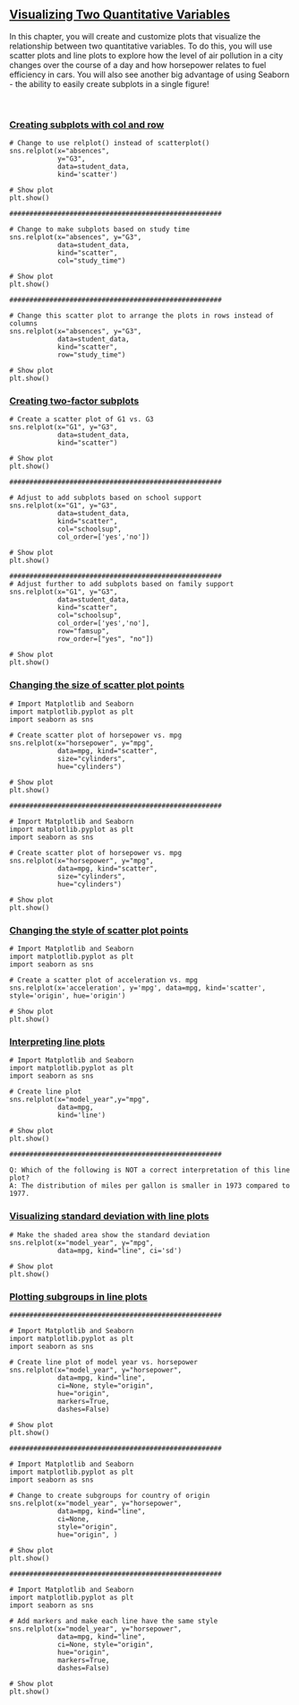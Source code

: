 ## [Visualizing Two Quantitative Variables](https://campus.datacamp.com/courses/introduction-to-data-visualization-with-seaborn/visualizing-two-quantitative-variables)

In this chapter, you will create and customize plots that visualize the relationship between two quantitative variables. To do this, you will use scatter plots and line plots to explore how the level of air pollution in a city changes over the course of a day and how horsepower relates to fuel efficiency in cars. You will also see another big advantage of using Seaborn - the ability to easily create subplots in a single figure!

<br>

### [Creating subplots with col and row](https://campus.datacamp.com/courses/introduction-to-data-visualization-with-seaborn/visualizing-two-quantitative-variables?ex=2)

```
# Change to use relplot() instead of scatterplot()
sns.relplot(x="absences",
            y="G3",
            data=student_data,
            kind='scatter')

# Show plot
plt.show()

#####################################################

# Change to make subplots based on study time
sns.relplot(x="absences", y="G3", 
            data=student_data,
            kind="scatter",
            col="study_time")

# Show plot
plt.show()

#####################################################

# Change this scatter plot to arrange the plots in rows instead of columns
sns.relplot(x="absences", y="G3", 
            data=student_data,
            kind="scatter", 
            row="study_time")

# Show plot
plt.show()

```

### [Creating two-factor subplots](https://campus.datacamp.com/courses/introduction-to-data-visualization-with-seaborn/visualizing-two-quantitative-variables?ex=3)

```
# Create a scatter plot of G1 vs. G3
sns.relplot(x="G1", y="G3", 
            data=student_data,
            kind="scatter")

# Show plot
plt.show()

#####################################################

# Adjust to add subplots based on school support
sns.relplot(x="G1", y="G3", 
            data=student_data,
            kind="scatter", 
            col="schoolsup",
            col_order=['yes','no'])

# Show plot
plt.show()

#####################################################
# Adjust further to add subplots based on family support
sns.relplot(x="G1", y="G3", 
            data=student_data,
            kind="scatter", 
            col="schoolsup",
            col_order=['yes','no'],
            row="famsup",
            row_order=["yes", "no"])

# Show plot
plt.show()
```

### [Changing the size of scatter plot points](https://campus.datacamp.com/courses/introduction-to-data-visualization-with-seaborn/visualizing-two-quantitative-variables?ex=5)

```
# Import Matplotlib and Seaborn
import matplotlib.pyplot as plt
import seaborn as sns

# Create scatter plot of horsepower vs. mpg
sns.relplot(x="horsepower", y="mpg", 
            data=mpg, kind="scatter", 
            size="cylinders",
            hue="cylinders")

# Show plot
plt.show()

#####################################################

# Import Matplotlib and Seaborn
import matplotlib.pyplot as plt
import seaborn as sns

# Create scatter plot of horsepower vs. mpg
sns.relplot(x="horsepower", y="mpg", 
            data=mpg, kind="scatter", 
            size="cylinders",
            hue="cylinders")

# Show plot
plt.show()
```

### [Changing the style of scatter plot points](https://campus.datacamp.com/courses/introduction-to-data-visualization-with-seaborn/visualizing-two-quantitative-variables?ex=6)

```
# Import Matplotlib and Seaborn
import matplotlib.pyplot as plt
import seaborn as sns

# Create a scatter plot of acceleration vs. mpg
sns.relplot(x='acceleration', y='mpg', data=mpg, kind='scatter', style='origin', hue='origin')

# Show plot
plt.show()
```

### [Interpreting line plots](https://campus.datacamp.com/courses/introduction-to-data-visualization-with-seaborn/visualizing-two-quantitative-variables?ex=8)

```
# Import Matplotlib and Seaborn
import matplotlib.pyplot as plt
import seaborn as sns

# Create line plot
sns.relplot(x="model_year",y="mpg",
            data=mpg,
            kind='line')

# Show plot
plt.show()

#####################################################

Q: Which of the following is NOT a correct interpretation of this line plot?
A: The distribution of miles per gallon is smaller in 1973 compared to 1977.

```

### [Visualizing standard deviation with line plots](https://campus.datacamp.com/courses/introduction-to-data-visualization-with-seaborn/visualizing-two-quantitative-variables?ex=9)

```
# Make the shaded area show the standard deviation
sns.relplot(x="model_year", y="mpg",
            data=mpg, kind="line", ci='sd')

# Show plot
plt.show()
```

### [Plotting subgroups in line plots](https://campus.datacamp.com/courses/introduction-to-data-visualization-with-seaborn/visualizing-two-quantitative-variables?ex=10)

```
#####################################################

# Import Matplotlib and Seaborn
import matplotlib.pyplot as plt
import seaborn as sns

# Create line plot of model year vs. horsepower
sns.relplot(x="model_year", y="horsepower", 
            data=mpg, kind="line", 
            ci=None, style="origin", 
            hue="origin", 
            markers=True, 
            dashes=False)

# Show plot
plt.show()

#####################################################

# Import Matplotlib and Seaborn
import matplotlib.pyplot as plt
import seaborn as sns

# Change to create subgroups for country of origin
sns.relplot(x="model_year", y="horsepower", 
            data=mpg, kind="line", 
            ci=None,
            style="origin", 
            hue="origin", )

# Show plot
plt.show()

#####################################################

# Import Matplotlib and Seaborn
import matplotlib.pyplot as plt
import seaborn as sns

# Add markers and make each line have the same style
sns.relplot(x="model_year", y="horsepower", 
            data=mpg, kind="line", 
            ci=None, style="origin", 
            hue="origin", 
            markers=True, 
            dashes=False)

# Show plot
plt.show()
```